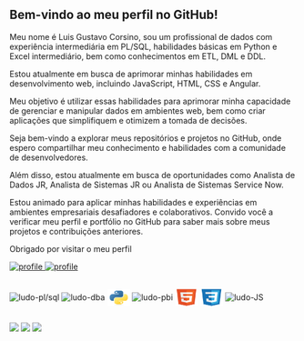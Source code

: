 ## Bem-vindo ao meu perfil no GitHub! 

Meu nome é Luis Gustavo Corsino, sou um profissional de dados com experiência intermediária em PL/SQL, habilidades básicas em Python e Excel intermediário, bem como conhecimentos em ETL, DML e DDL. 

Estou atualmente em busca de aprimorar minhas habilidades em desenvolvimento web, incluindo JavaScript, HTML, CSS e Angular. 

Meu objetivo é utilizar essas habilidades para aprimorar minha capacidade de gerenciar e manipular dados em ambientes web, bem como criar aplicações que simplifiquem e otimizem a tomada de decisões. 

Seja bem-vindo a explorar meus repositórios e projetos no GitHub, onde espero compartilhar meu conhecimento e habilidades com a comunidade de desenvolvedores.

Além disso, estou atualmente em busca de oportunidades como Analista de Dados JR, Analista de Sistemas JR ou Analista de Sistemas Service Now. 

Estou animado para aplicar minhas habilidades e experiências em ambientes empresariais desafiadores e colaborativos. Convido você a verificar meu perfil e portfólio no GitHub para saber mais sobre meus projetos e contribuições anteriores. 

Obrigado por visitar o meu perfil
    <div>
        <a href="https://github.com/datacorsino">
            <img height="180em" src="https://github-readme-stats.vercel.app/api?username=datacorsino&show_icons=true&theme=dracula" alt="profile">
            <img height="180em" src="https://github-readme-stats.vercel.app/api/top-langs/?username=datacorsino&theme=dracula" alt="profile">
        </a>
    </div>
<div style="display: inline_block"><br>
            <img align="center" alt="ludo-pl/sql" height="30" width="40" src="https://cdn.jsdelivr.net/gh/devicons/devicon/icons/oracle/oracle-original.svg">
            <img align="center" alt="ludo-dba" id="image" width : "40" height:"30" class="img-responsive" src="https://camo.githubusercontent.com/361ebf317957972ed0a921cc40ce94b0ed138c4fc1bd8f0745074bbab63339ff/68747470733a2f2f75706c6f61642e77696b696d656469612e6f72672f77696b6970656469612f656e2f362f36382f4f7261636c655f53514c5f446576656c6f7065725f6c6f676f2e737667" title="ícone Sql, piloto, banco de dados de jogo  Livre" >
            <img align="center" alt="ludo-python" height="30" width="40" src="https://raw.githubusercontent.com/devicons/devicon/master/icons/python/python-original.svg">
            <img align="center" alt="ludo-pbi" height="30" width="40" src="https://powerapps.microsoft.com/images/application-logos/svg/powerbi.svg">
            <img align="center" alt="ludo-HTML" height="30" width="40" src="https://raw.githubusercontent.com/devicons/devicon/master/icons/html5/html5-original.svg">
            <img align="center" alt="ludo-CSS" height="30" width="40" src="https://raw.githubusercontent.com/devicons/devicon/master/icons/css3/css3-original.svg">
            <img align="center" alt="ludo-JS" height="30" width="40" src="https://cdn.jsdelivr.net/gh/devicons/devicon/icons/javascript/javascript-original.svg">

</div>
  
  ##
 
<div> 
  <a href="https://www.instagram.com/ludocorsino/" target="_blank"><img src="https://img.shields.io/badge/-Instagram-%23E4405F?style=for-the-badge&logo=instagram&logoColor=white" target="_blank"></a>
  <a href = "mailto:dba.corsino@gmail.com"><img src="https://img.shields.io/badge/-Gmail-%23333?style=for-the-badge&logo=gmail&logoColor=white" target="_blank"></a>
  <a href="https://www.linkedin.com/in/datacorsino/" target="_blank"><img src="https://img.shields.io/badge/-LinkedIn-%230077B5?style=for-the-badge&logo=linkedin&logoColor=white" target="_blank"></a> 
  
</div>
